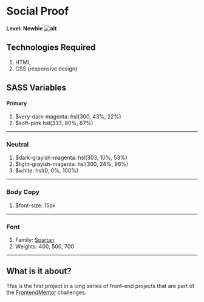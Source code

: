 # Social Proof

#### Level: Newbie  ![alt][logo]

## Technologies Required

1. HTML
2. CSS (responsive design)

## SASS Variables

#### Primary 

1. $very-dark-magenta: hsl(300, 43%, 22%)
2. $soft-pink hsl(333, 80%, 67%)

---

### Neutral

1. $dark-grayish-magenta: hsl(303, 10%, 53%)
2. $light-grayish-magenta: hsl(300, 24%, 96%)
3. $white: hsl(0, 0%, 100%)

---

### Body Copy

1. $font-size: 15px

--- 

### Font

1. Family: [Spartan](https://fonts.google.com/speciment/Spartan)
2. Weights: 400, 500, 700

---

## What is it about?

This is the first project in a long series of front-end projects that are part of the [FrontendMentor](https://www.frontendmentor.io/challenges) challenges.

[logo]: "./level.png"